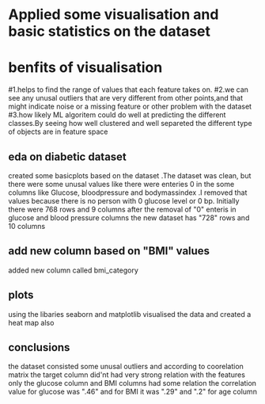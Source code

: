 # Applied some visualisation and basic statistics on the dataset
# benfits of visualisation
#1.helps to find the range of values that each feature takes on.
#2.we can see any unusal outliers that are very different from other points,and that might indicate noise or a missing feature or other problem with the dataset
#3.how likely ML algoritem could do well at predicting the different classes.By seeing how well clustered and well separeted the different type of objects are in feature space
## eda on diabetic dataset
created some basicplots based on the dataset .The dataset was clean, but there were some unusal values like there were enteries 0 in the some columns like Glucose, bloodpressure and bodymassindex .I removed that values because there is no person with 0 glucose level or 0 bp.
Initially there were 768 rows and 9 columns after the removal of "0" enteris in glucose and blood pressure columns
the new dataset has "728" rows and 10 columns 
## add new column based on "BMI" values
added new column called bmi_category
## plots
using the libaries seaborn and matplotlib visualised the data and created a heat map also
## conclusions 
the dataset consisted some unusal outliers and according to coorelation matrix the target column did'nt had very strong relation with the features only the glucose column and BMI
columns had some relation the correlation value for glucose was ".46" and for BMI it was ".29" and ".2" for age column
